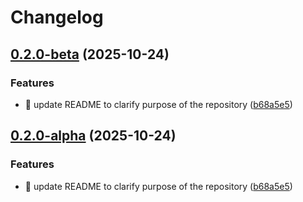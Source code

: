 # Changelog

## [0.2.0-beta](https://github.com/kevinah95/poc-release-please-alpha-beta/compare/v0.1.0...v0.2.0-beta) (2025-10-24)


### Features

* :memo: update README to clarify purpose of the repository ([b68a5e5](https://github.com/kevinah95/poc-release-please-alpha-beta/commit/b68a5e5287c6cbf73000ea9516d6abbafcdc4fae))

## [0.2.0-alpha](https://github.com/kevinah95/poc-release-please-alpha-beta/compare/v0.1.0...v0.2.0-alpha) (2025-10-24)


### Features

* :memo: update README to clarify purpose of the repository ([b68a5e5](https://github.com/kevinah95/poc-release-please-alpha-beta/commit/b68a5e5287c6cbf73000ea9516d6abbafcdc4fae))
